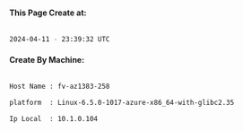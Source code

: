 
   
#### This Page Create at:

```bash

2024-04-11 - 23:39:32 UTC

```

#### Create By Machine:

```bash

Host Name : fv-az1383-258

platform  : Linux-6.5.0-1017-azure-x86_64-with-glibc2.35

Ip Local  : 10.1.0.104

```

